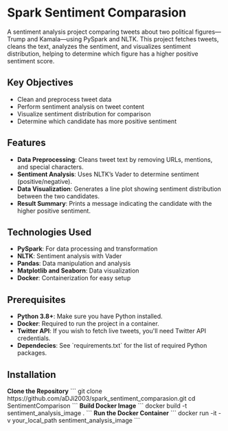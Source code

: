 <h1>Spark Sentiment Comparasion</h1>
A sentiment analysis project comparing tweets about two political figures—Trump and Kamala—using PySpark and NLTK. This project fetches tweets, cleans the text, analyzes the sentiment, and visualizes sentiment distribution, helping to determine which figure has a higher positive sentiment score.

<h2>Key Objectives</h2>
<ul>
  <li>Clean and preprocess tweet data</li>
  <li>Perform sentiment analysis on tweet content</li>
  <li>Visualize sentiment distribution for comparison</li>
  <li>Determine which candidate has more positive sentiment</li>
</ul>

<h2>Features</h2>
<ul>
  <li><b>Data Preprocessing</b>: Cleans tweet text by removing URLs, mentions, and special characters.</li>
  <li><b>Sentiment Analysis</b>: Uses NLTK’s Vader to determine sentiment (positive/negative).</li>
  <li><b>Data Visualization</b>: Generates a line plot showing sentiment distribution between the two candidates.</li>
  <li><b>Result Summary</b>: Prints a message indicating the candidate with the higher positive sentiment.</li>
</ul>

<h2>Technologies Used</h2>
<ul>
  <li><b>PySpark</b>: For data processing and transformation</li>
  <li><b>NLTK</b>: Sentiment analysis with Vader</li>
  <li><b>Pandas</b>: Data manipulation and analysis</li>
  <li><b>Matplotlib and Seaborn</b>: Data visualization</li>
  <li><b>Docker</b>: Containerization for easy setup</li>
</ul>

<h2>Prerequisites</h2>
<ul>
  <li><b>Python 3.8+</b>: Make sure you have Python installed.</li>
  <li><b>Docker</b>: Required to run the project in a container.</li>
  <li><b>Twitter API</b>: If you wish to fetch live tweets, you'll need Twitter API credentials.</li>
  <li><b>Dependecies</b>: See `requirements.txt` for the list of required Python packages.</li>
</ul>

<h2>Installation</h2>
<b>Clone the Repository</b>
```
git clone https://github.com/aDJi2003/spark_sentiment_comparasion.git
cd SentimentComparison
```
<b>Build Docker Image</b>
```
docker build -t sentiment_analysis_image .
```
<b>Run the Docker Container</b>
```
docker run -it -v your_local_path sentiment_analysis_image
```